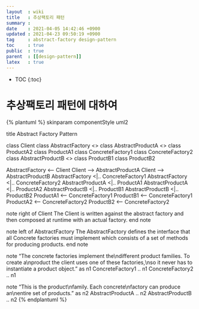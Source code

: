 ```yaml
---
layout  : wiki
title   : 추상팩토리 패턴
summary : 
date    : 2021-04-05 14:42:46 +0900
updated : 2021-04-23 09:50:19 +0900
tag     : abstract-factory design-pattern
toc     : true
public  : true
parent  : [[design-pattern]]
latex   : true
---
```

* TOC
{:toc}

# 추상팩토리 패턴에 대하여

{% plantuml %} skinparam componentStyle uml2

title Abstract Factory Pattern

class Client class AbstractFactory <> class AbstractProductA <> class ProductA2 class ProductA1 class ConcreteFactory1 class ConcreteFactory2 class AbstractProductB <> class ProductB1 class ProductB2

AbstractFactory <– Client Client –> AbstractProductA Client –> AbstractProductB AbstractFactory <|.. ConcreteFactory1 AbstractFactory <|.. ConcreteFactory2 AbstractProductA <|.. ProductA1 AbstractProductA <|.. ProductA2 AbstractProductB <|.. ProductB1 AbstractProductB <|.. ProductB2 ProductA1 <– ConcreteFactory1 ProductB1 <– ConcreteFactory1 ProductA2 <– ConcreteFactory2 ProductB2 <– ConcreteFactory2

note right of Client The Client is written against the abstract factory and then composed at runtime with an actual factory. end note

note left of AbstractFactory The AbstractFactory defines the interface that all Concrete factories must implement which consists of a set of methods for producing products. end note

note “The concrete factories implement the\ndifferent product families. To create a\nproduct the client uses one of these factories,\nso it never has to instantiate a product object.” as n1 ConcreteFactory1 .. n1 ConcreteFactory2 .. n1

note “This is the product\nfamily. Each concrete\nfactory can produce an\nentire set of products.” as n2 AbstractProductA .. n2 AbstractProductB .. n2 {% endplantuml %}
